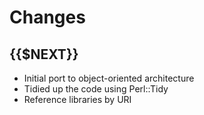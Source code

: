 # Changes

## {{$NEXT}}

* Initial port to object-oriented architecture
* Tidied up the code using Perl::Tidy
* Reference libraries by URI
